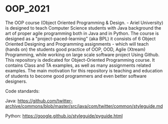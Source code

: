 # OOP_2021
The OOP course (Object Oriented Programming & Design. - Ariel University) is designed to teach Computer Science students with Java background the art of proper agile programming both in Java and in Python. The course is designed as a "project-paced-learning" (aka BPL) it consists of 6 Object Oriented Designing and Programming assignments - which will teach (hands on) the students good practice of OOP, OOD, Agile (Xtream) Programming, while working on large scale software project Using Github.
This repository is dedicated for Object-Oriented Programming course. It contains Class and TA examples, as well as many assignments related examples. The main motivation for this repository is teaching and education of students to become good programmers and even better software designers.

Code standards: 

Java: https://github.com/twitter-archive/commons/blob/master/src/java/com/twitter/common/styleguide.md

Python: https://google.github.io/styleguide/pyguide.html

